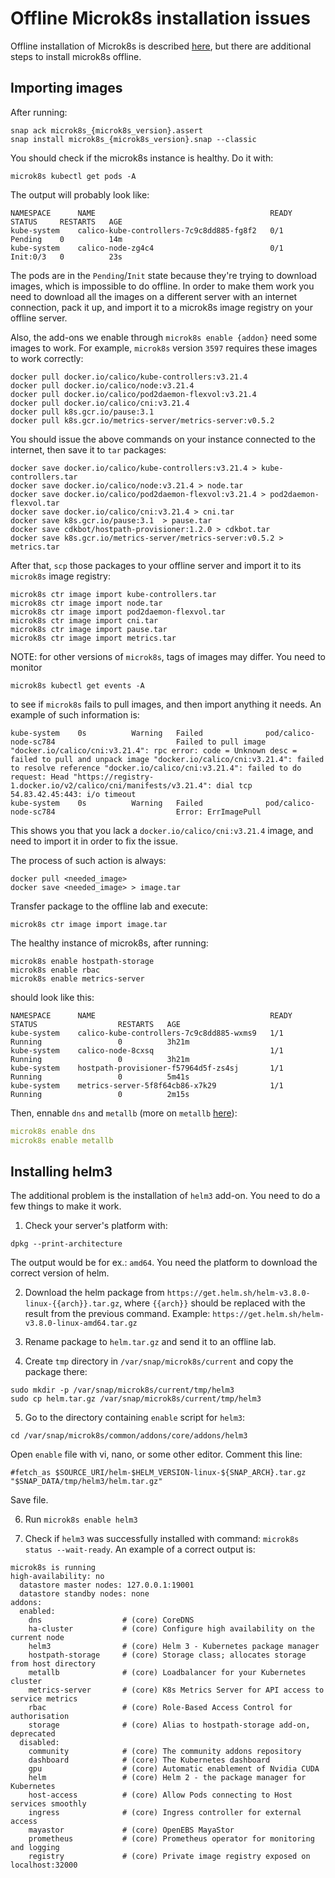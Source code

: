 # Offline Microk8s installation issues

Offline installation of Microk8s is described [here](https://microk8s.io/docs/install-alternatives#heading--offline), but
there are additional steps to install microk8s offline. 

## Importing images

After running:

```
snap ack microk8s_{microk8s_version}.assert
snap install microk8s_{microk8s_version}.snap --classic
```

You should check if the microk8s instance is healthy. Do it with:

```commandline
microk8s kubectl get pods -A
```

The output will probably look like:
```
NAMESPACE      NAME                                       READY   STATUS     RESTARTS   AGE
kube-system    calico-kube-controllers-7c9c8dd885-fg8f2   0/1     Pending    0          14m
kube-system    calico-node-zg4c4                          0/1     Init:0/3   0          23s
```

The pods are in the `Pending`/`Init` state because they're trying to download images, which is impossible to do offline.
In order to make them work you need to download all the images on a different server with an internet connection, pack it up, and
import it to a microk8s image registry on your offline server.

Also, the add-ons we enable through `microk8s enable {addon}` need some images to work.
For example, `microk8s` version `3597` requires these images to work correctly:

```commandline
docker pull docker.io/calico/kube-controllers:v3.21.4 
docker pull docker.io/calico/node:v3.21.4
docker pull docker.io/calico/pod2daemon-flexvol:v3.21.4
docker pull docker.io/calico/cni:v3.21.4  
docker pull k8s.gcr.io/pause:3.1 
docker pull k8s.gcr.io/metrics-server/metrics-server:v0.5.2 
```

You should issue the above commands on your instance connected to the internet,
then save it to `tar` packages:

```
docker save docker.io/calico/kube-controllers:v3.21.4 > kube-controllers.tar
docker save docker.io/calico/node:v3.21.4 > node.tar
docker save docker.io/calico/pod2daemon-flexvol:v3.21.4 > pod2daemon-flexvol.tar
docker save docker.io/calico/cni:v3.21.4 > cni.tar
docker save k8s.gcr.io/pause:3.1  > pause.tar
docker save cdkbot/hostpath-provisioner:1.2.0 > cdkbot.tar 
docker save k8s.gcr.io/metrics-server/metrics-server:v0.5.2 > metrics.tar
```

After that, `scp` those packages to your offline server and import it to its `microk8s` image registry:

```
microk8s ctr image import kube-controllers.tar
microk8s ctr image import node.tar
microk8s ctr image import pod2daemon-flexvol.tar
microk8s ctr image import cni.tar
microk8s ctr image import pause.tar
microk8s ctr image import metrics.tar
```

NOTE: for other versions of `microk8s`, tags of images may differ. You need to monitor

```commandline
microk8s kubectl get events -A
```

to see if `microk8s` fails to pull images, and then import anything it needs. An example of such information is:

```commandline
kube-system    0s          Warning   Failed              pod/calico-node-sc784                           Failed to pull image "docker.io/calico/cni:v3.21.4": rpc error: code = Unknown desc = failed to pull and unpack image "docker.io/calico/cni:v3.21.4": failed to resolve reference "docker.io/calico/cni:v3.21.4": failed to do request: Head "https://registry-1.docker.io/v2/calico/cni/manifests/v3.21.4": dial tcp 54.83.42.45:443: i/o timeout
kube-system    0s          Warning   Failed              pod/calico-node-sc784                           Error: ErrImagePull
```

This shows you that you lack a `docker.io/calico/cni:v3.21.4` image, and need to import it in order to fix the issue.

The process of such action is always:

```commandline
docker pull <needed_image>
docker save <needed_image> > image.tar
```
Transfer package to the offline lab and execute:

```
microk8s ctr image import image.tar
```

The healthy instance of microk8s, after running:

```commandline
microk8s enable hostpath-storage
microk8s enable rbac
microk8s enable metrics-server
```

should look like this:

```
NAMESPACE      NAME                                       READY   STATUS                  RESTARTS   AGE
kube-system    calico-kube-controllers-7c9c8dd885-wxms9   1/1     Running                 0          3h21m
kube-system    calico-node-8cxsq                          1/1     Running                 0          3h21m
kube-system    hostpath-provisioner-f57964d5f-zs4sj       1/1     Running                 0          5m41s
kube-system    metrics-server-5f8f64cb86-x7k29            1/1     Running                 0          2m15s
```

Then, ennable `dns` and `metallb` (more on `metallb` [here](../gettingstarted/mk8s/k8s-microk8s.md#install-metallb)):

```yaml
microk8s enable dns
microk8s enable metallb
```

## Installing helm3

The additional problem is the installation of `helm3` add-on. You need to do a few things to make it work.

1. Check your server's platform with:

```commandline
dpkg --print-architecture
```

The output would be for ex.: `amd64`.
You need the platform to download the correct version of helm.

2. Download the helm package from `https://get.helm.sh/helm-v3.8.0-linux-{{arch}}.tar.gz`, where `{{arch}}` should be 
replaced with the result from the previous command. Example: `https://get.helm.sh/helm-v3.8.0-linux-amd64.tar.gz`

3. Rename package to `helm.tar.gz` and send it to an offline lab.
4. Create `tmp` directory in `/var/snap/microk8s/current` and copy the package there:

```
sudo mkdir -p /var/snap/microk8s/current/tmp/helm3
sudo cp helm.tar.gz /var/snap/microk8s/current/tmp/helm3
```

5. Go to the directory containing `enable` script for `helm3`:

```
cd /var/snap/microk8s/common/addons/core/addons/helm3
```

Open `enable` file with vi, nano, or some other editor. Comment this line:

```commandline
#fetch_as $SOURCE_URI/helm-$HELM_VERSION-linux-${SNAP_ARCH}.tar.gz "$SNAP_DATA/tmp/helm3/helm.tar.gz"
```

Save file.

6. Run `microk8s enable helm3`

7. Check if `helm3` was successfully installed with command: `microk8s status --wait-ready`. An example of
a correct output is:

```commandline
microk8s is running
high-availability: no
  datastore master nodes: 127.0.0.1:19001
  datastore standby nodes: none
addons:
  enabled:
    dns                  # (core) CoreDNS
    ha-cluster           # (core) Configure high availability on the current node
    helm3                # (core) Helm 3 - Kubernetes package manager
    hostpath-storage     # (core) Storage class; allocates storage from host directory
    metallb              # (core) Loadbalancer for your Kubernetes cluster
    metrics-server       # (core) K8s Metrics Server for API access to service metrics
    rbac                 # (core) Role-Based Access Control for authorisation
    storage              # (core) Alias to hostpath-storage add-on, deprecated
  disabled:
    community            # (core) The community addons repository
    dashboard            # (core) The Kubernetes dashboard
    gpu                  # (core) Automatic enablement of Nvidia CUDA
    helm                 # (core) Helm 2 - the package manager for Kubernetes
    host-access          # (core) Allow Pods connecting to Host services smoothly
    ingress              # (core) Ingress controller for external access
    mayastor             # (core) OpenEBS MayaStor
    prometheus           # (core) Prometheus operator for monitoring and logging
    registry             # (core) Private image registry exposed on localhost:32000
```
